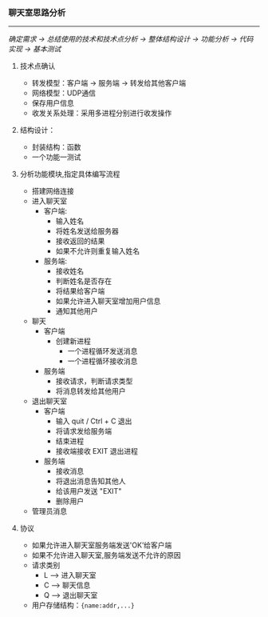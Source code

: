 ### 聊天室思路分析

***

_确定需求 -> 总结使用的技术和技术点分析 -> 整体结构设计 -> 功能分析 -> 代码实现 -> 基本测试_

1.  技术点确认

    -   转发模型：客户端 -> 服务端 -> 转发给其他客户端
    -   网络模型：UDP通信
    -   保存用户信息
    -   收发关系处理：采用多进程分别进行收发操作

2.  结构设计：

    -   封装结构：函数
    -   一个功能一测试

3.  分析功能模块,指定具体编写流程
    
    -   搭建网络连接
    -   进入聊天室
        -   客户端:
            -   输入姓名
            -   将姓名发送给服务器
            -   接收返回的结果
            -   如果不允许则重复输入姓名
        -   服务端:
            -   接收姓名
            -   判断姓名是否存在
            -   将结果给客户端
            -   如果允许进入聊天室增加用户信息
            -   通知其他用户
    -   聊天
        -   客户端
            -   创建新进程
                -   一个进程循环发送消息
                -   一个进程循环接收消息
        -   服务端
            -   接收请求，判断请求类型
            -   将消息转发给其他用户
    -   退出聊天室
        -   客户端
            -   输入 quit / Ctrl + C 退出
            -   将请求发给服务端
            -   结束进程
            -   接收端接收 EXIT 退出进程
        -   服务端
            -   接收消息
            -   将退出消息告知其他人
            -   给该用户发送 "EXIT"
            -   删除用户
    -   管理员消息

4.  协议

    -   如果允许进入聊天室服务端发送'OK’给客户端
    -   如果不允许进入聊天室,服务端发送不允许的原因
    -   请求类别
        -   L --> 进入聊天室
        -   C --> 聊天信息
        -   Q --> 退出聊天室
    -   用户存储结构：`{name:addr,...}`
        